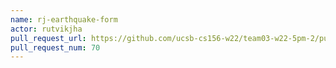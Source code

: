 ```yaml
---
name: rj-earthquake-form
actor: rutvikjha
pull_request_url: https://github.com/ucsb-cs156-w22/team03-w22-5pm-2/pull/70
pull_request_num: 70
---
```

